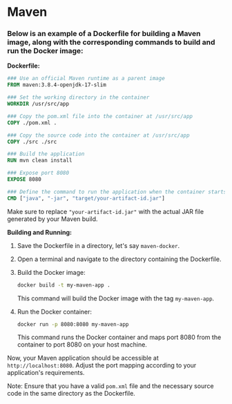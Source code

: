 # Maven
### Below is an example of a Dockerfile for building a Maven image, along with the corresponding commands to build and run the Docker image:

**Dockerfile:**

```Dockerfile
### Use an official Maven runtime as a parent image
FROM maven:3.8.4-openjdk-17-slim

### Set the working directory in the container
WORKDIR /usr/src/app

### Copy the pom.xml file into the container at /usr/src/app
COPY ./pom.xml .

### Copy the source code into the container at /usr/src/app
COPY ./src ./src

### Build the application
RUN mvn clean install

### Expose port 8080
EXPOSE 8080

### Define the command to run the application when the container starts
CMD ["java", "-jar", "target/your-artifact-id.jar"]
```

Make sure to replace `"your-artifact-id.jar"` with the actual JAR file generated by your Maven build.

**Building and Running:**

1. Save the Dockerfile in a directory, let's say `maven-docker`.

2. Open a terminal and navigate to the directory containing the Dockerfile.

3. Build the Docker image:

   ```bash
   docker build -t my-maven-app .
   ```

   This command will build the Docker image with the tag `my-maven-app`.

4. Run the Docker container:

   ```bash
   docker run -p 8080:8080 my-maven-app
   ```

   This command runs the Docker container and maps port 8080 from the container to port 8080 on your host machine.

Now, your Maven application should be accessible at `http://localhost:8080`. Adjust the port mapping according to your application's requirements.

Note: Ensure that you have a valid `pom.xml` file and the necessary source code in the same directory as the Dockerfile.
